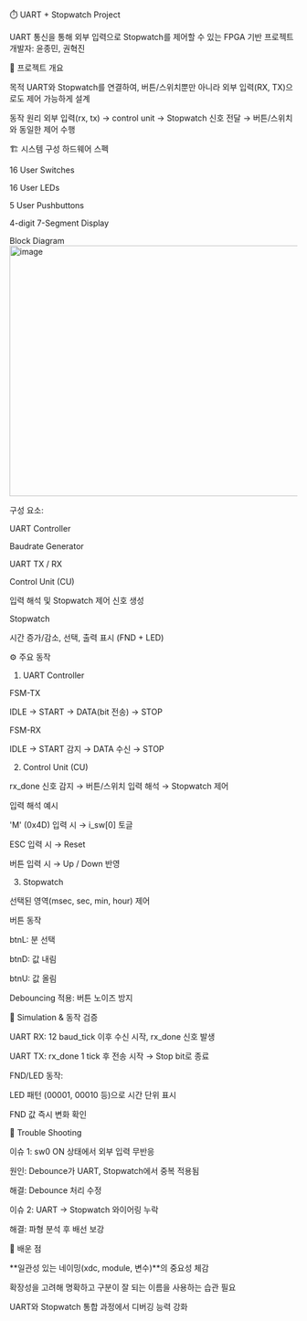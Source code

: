 ⏱️ UART + Stopwatch Project

UART 통신을 통해 외부 입력으로 Stopwatch를 제어할 수 있는 FPGA 기반 프로젝트
개발자: 윤종민, 권혁진

📌 프로젝트 개요

목적
UART와 Stopwatch를 연결하여, 버튼/스위치뿐만 아니라 외부 입력(RX, TX)으로도 제어 가능하게 설계

동작 원리
외부 입력(rx, tx) → control unit → Stopwatch 신호 전달 → 버튼/스위치와 동일한 제어 수행

🏗️ 시스템 구성
하드웨어 스펙

16 User Switches

16 User LEDs

5 User Pushbuttons

4-digit 7-Segment Display

Block Diagram
<img width="1205" height="439" alt="image" src="https://github.com/user-attachments/assets/0a1905c4-ec68-4ab9-a60f-c69020b50780" />


구성 요소:

UART Controller

Baudrate Generator

UART TX / RX

Control Unit (CU)

입력 해석 및 Stopwatch 제어 신호 생성

Stopwatch

시간 증가/감소, 선택, 출력 표시 (FND + LED)

⚙️ 주요 동작
1. UART Controller

FSM-TX

IDLE → START → DATA(bit 전송) → STOP

FSM-RX

IDLE → START 감지 → DATA 수신 → STOP

2. Control Unit (CU)

rx_done 신호 감지 → 버튼/스위치 입력 해석 → Stopwatch 제어

입력 해석 예시

'M' (0x4D) 입력 시 → i_sw[0] 토글

ESC 입력 시 → Reset

버튼 입력 시 → Up / Down 반영

3. Stopwatch

선택된 영역(msec, sec, min, hour) 제어

버튼 동작

btnL: 분 선택

btnD: 값 내림

btnU: 값 올림

Debouncing 적용: 버튼 노이즈 방지

🔎 Simulation & 동작 검증

UART RX: 12 baud_tick 이후 수신 시작, rx_done 신호 발생

UART TX: rx_done 1 tick 후 전송 시작 → Stop bit로 종료

FND/LED 동작:

LED 패턴 (00001, 00010 등)으로 시간 단위 표시

FND 값 즉시 변화 확인

🐞 Trouble Shooting

이슈 1: sw0 ON 상태에서 외부 입력 무반응

원인: Debounce가 UART, Stopwatch에서 중복 적용됨

해결: Debounce 처리 수정

이슈 2: UART → Stopwatch 와이어링 누락

해결: 파형 분석 후 배선 보강

📝 배운 점

**일관성 있는 네이밍(xdc, module, 변수)**의 중요성 체감

확장성을 고려해 명확하고 구분이 잘 되는 이름을 사용하는 습관 필요

UART와 Stopwatch 통합 과정에서 디버깅 능력 강화
